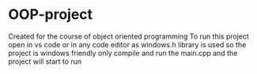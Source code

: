 # OOP-project
Created for the course of object oriented programming
To run this project open in vs code or in any code editor as windows.h library is used so the project is windows friendly only
compile and run the main.cpp and the project will start to run
